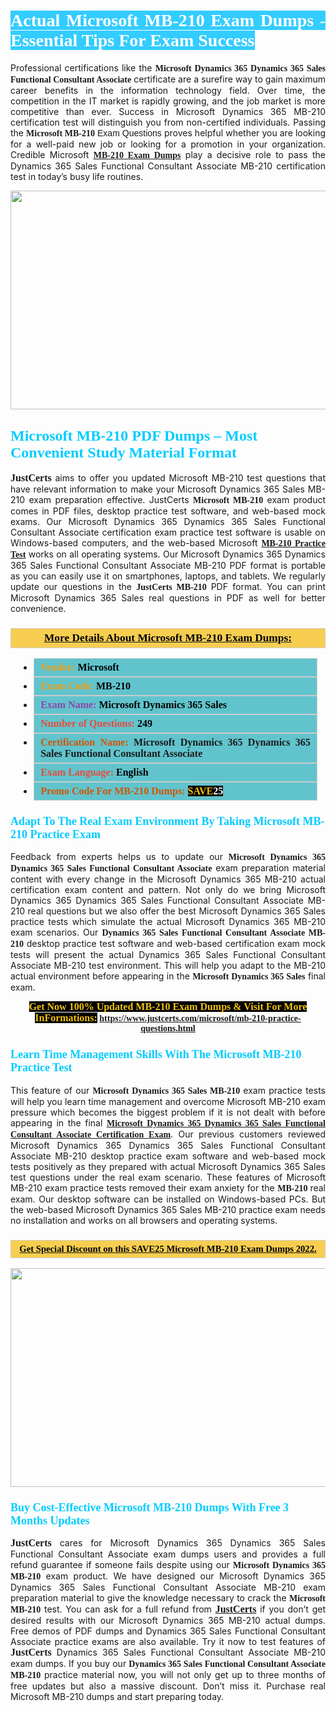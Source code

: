 <h1 style="text-align: justify;"><span style="color:#ffffff;"><span style="font-family:Georgia,serif;"><strong><span style="background-color:#33ccff;">Actual Microsoft MB-210 Exam Dumps - Essential Tips For Exam Success</span></strong></span></span></h1>

<p style="text-align: justify;">Professional certifications like the <span style="font-family:Georgia,serif;"><strong>Microsoft Dynamics 365 Dynamics 365 Sales Functional Consultant Associate</strong></span> certificate are a surefire way to gain maximum career benefits in the information technology field. Over time, the competition in the IT market is rapidly growing, and the job market is more competitive than ever. Success in Microsoft Dynamics 365 MB-210 certification test will distinguish you from non-certified individuals. Passing the <span style="font-family:Georgia,serif;"><strong>Microsoft </strong></span><span style="font-family:Arial,Helvetica,sans-serif;"><span style="font-family:Georgia,serif;"><strong>MB-210</strong></span> Exam Questions</span> proves helpful whether you are looking for a well-paid new job or looking for a promotion in your organization. Credible Microsoft <span style="font-family:Georgia,serif;"><strong><a href="https://www.justcerts.com/microsoft/mb-210-practice-questions.html">MB-210 Exam Dumps</a></strong></span> play a decisive role to pass the Dynamics 365 Sales Functional Consultant Associate MB-210 certification test in today’s busy life routines.</p>

<p style="text-align: center;"><a href="https://www.justcerts.com/microsoft/mb-210-practice-questions.html"><img alt="" src="https://i.imgur.com/tWVNC2Y.jpg" style="width: 720px; height: 350px;" /></a></p>

<h2 style="margin-right:0in; margin-left:0in"><span style="color:#00ccff;"><span style="font-family:Georgia,serif;"><strong><span style="font-size:18pt">Microsoft MB-210 PDF Dumps – Most Convenient Study Material Format</span></strong></span></span></h2>

<p style="text-align: justify;"><span style="font-size:16px;"><span style="font-family:Georgia,serif;"><strong>JustCerts</strong></span></span> aims to offer you updated Microsoft MB-210 test questions that have relevant information to make your Microsoft Dynamics 365 Sales MB-210 exam preparation effective. JustCerts <span style="font-family:Georgia,serif;"><strong>Microsoft MB-210</strong></span> exam product comes in PDF files, desktop practice test software, and web-based mock exams. Our Microsoft Dynamics 365 Dynamics 365 Sales Functional Consultant Associate certification exam practice test software is usable on Windows-based computers, and the web-based Microsoft <span style="font-family:Georgia,serif;"><a href="https://www.justcerts.com/microsoft/mb-210-practice-questions.html"><strong>MB-210 Practice Test</strong></a></span> works on all operating systems. Our Microsoft Dynamics 365 Dynamics 365 Sales Functional Consultant Associate MB-210 PDF format is portable as you can easily use it on smartphones, laptops, and tablets. We regularly update our questions in the <span style="font-family:Georgia,serif;"><strong>JustCerts MB-210 </strong></span> PDF format. You can print Microsoft Dynamics 365 Sales real questions in PDF as well for better convenience.</p>

<h3 style="background: #f7ce50; border: 1px solid rgb(204, 204, 204); padding: 5px 10px; text-align: center;"><span style="font-family:Georgia,serif;"><u><u><span style="color:#000000;"><span style="font-size:11pt"><span style="line-height:normal"><b><span style="font-size:13.0pt"><span cambria="">More Details About Microsoft MB-210 Exam Dumps:</span></span></b></span></span></span></u></u></span></h3>

<ul>
	<li style="margin:0cm 10pt">
	<div style="background:#61c4cd; border: 1px solid rgb(204, 204, 204); padding: 5px 10px; text-align: justify;"><span style="font-family:Georgia,serif;"><span style="font-size:11pt"><span style="line-height:normal"><b><span style="font-size:12.0pt"><span new="" roman="" times=""><span style="color:#f39c12;">Vendor:</span> <span style="color:#000000;">Microsoft</span></span></span></b></span></span></span></div>
	</li>
	<li style="margin:0cm 10pt">
	<div style="background: #61c4cd; border: 1px solid rgb(204, 204, 204); padding: 5px 10px; text-align: justify;"><span style="font-family:Georgia,serif;"><span style="font-size:11pt"><span style="line-height:normal"><b><span style="font-size:12.0pt"><span new="" roman="" times=""><span style="color:#f39c12;">Exam Code:</span> <span style="color:#000000;">MB-210</span></span></span></b></span></span></span></div>
	</li>
	<li style="margin:0cm 10pt">
	<div style="background: #61c4cd; border: 1px solid rgb(204, 204, 204); padding: 5px 10px; text-align: justify;"><span style="font-family:Georgia,serif;"><span style="font-size:11pt"><span style="line-height:normal"><b><span style="font-size:12.0pt"><span new="" roman="" times=""><span style="color:#8e44ad;">Exam Name:</span> <span style="color:#000000;">Microsoft Dynamics 365 Sales</span></span></span></b></span></span></span></div>
	</li>
	<li style="margin:0cm 10pt">
	<div style="background: #61c4cd; border: 1px solid rgb(204, 204, 204); padding: 5px 10px;"><span style="font-family:Georgia,serif;"><span style="font-size:11pt"><span style="line-height:normal"><b><span style="font-size:12.0pt"><span new="" roman="" times=""><span style="color:#e74c3c;">Number of Questions:</span><span style="color:#000000;"><span style="color:#f1c40f;"> </span>249</span></span></span></b></span></span></span></div>
	</li>
	<li style="margin:0cm 10pt">
	<div style="background: #61c4cd; border: 1px solid rgb(204, 204, 204); padding: 5px 10px; text-align: justify;"><span style="font-family:Georgia,serif;"><span style="font-size:11pt"><span style="line-height:normal"><b><span style="font-size:12.0pt"><span new="" roman="" times=""><span style="color:#d35400;">Certification Name:</span> Microsoft Dynamics 365 Dynamics 365 Sales Functional Consultant Associate</span></span></b></span></span></span></div>
	</li>
	<li style="margin:0cm 10pt">
	<div style="background: #61c4cd; border: 1px solid rgb(204, 204, 204); padding: 5px 10px; text-align: justify;"><span style="font-family:Georgia,serif;"><span style="font-size:11pt"><span style="line-height:normal"><b><span style="font-size:12.0pt"><span new="" roman="" times=""><span style="color:#e74c3c;">Exam Language:</span> <span style="color:#000000;">English</span></span></span></b></span></span></span></div>
	</li>
	<li style="margin:0cm 10pt">
	<div style="background: #61c4cd; border: 1px solid rgb(204, 204, 204); padding: 5px 10px;"><span style="font-family:Georgia,serif;"><span style="font-size:11pt"><span style="line-height:normal"><b><span style="font-size:12.0pt"><span new="" roman="" times=""><span style="color:#d35400;">Promo Code For MB-210 Dumps:</span><span style="color:#f1c40f;"> <span style="background-color:#000000;">SAVE</span></span><span style="color:#ffffff;"><span style="background-color:#000000;">25</span></span></span></span></b></span></span></span></div>
	</li>
</ul>

<h3 style="margin-right:0in; margin-left:0in"><span style="color:#00ccff;"><span style="font-family:Georgia,serif;"><strong><span style="font-size:13.5pt">Adapt To The Real Exam Environment By Taking Microsoft MB-210 Practice Exam</span></strong></span></span></h3>

<p style="text-align: justify;">Feedback from experts helps us to update our <span style="font-family:Georgia,serif;"><strong>Microsoft Dynamics 365 Dynamics 365 Sales Functional Consultant Associate</strong></span> exam preparation material content with every change in the Microsoft Dynamics 365 MB-210 actual certification exam content and pattern. Not only do we bring Microsoft Dynamics 365 Dynamics 365 Sales Functional Consultant Associate MB-210 real questions but we also offer the best Microsoft Dynamics 365 Sales practice tests which simulate the actual Microsoft Dynamics 365 MB-210 exam scenarios. Our <span style="font-family:Georgia,serif;"><strong>Dynamics 365 Sales Functional Consultant Associate MB-210</strong></span> desktop practice test software and web-based certification exam mock tests will present the actual Dynamics 365 Sales Functional Consultant Associate MB-210 test environment. This will help you adapt to the MB-210 actual environment before appearing in the <span style="font-family:Georgia,serif;"><strong>Microsoft Dynamics 365 Sales</strong></span> final exam.</p>

<p style="text-align: center;"><span style="font-family:Georgia,serif;"><strong><span style="font-size:16px;"><span style="color:#f1c40f;"><span style="background-color:#000000;">Get Now 100% Updated MB-210 Exam Dumps & Visit For More InFormations:</span></span></span> <a href="https://www.justcerts.com/microsoft/mb-210-practice-questions.html">https://www.justcerts.com/microsoft/mb-210-practice-questions.html</a></strong></span></p>

<h3 style="margin-right:0in; margin-left:0in"><span style="color:#00ccff;"><span style="font-family:Georgia,serif;"><strong><span style="font-size:13.5pt">Learn Time Management Skills With The Microsoft MB-210 Practice Test</span></strong></span></span></h3>

<p style="text-align: justify;">This feature of our <span style="font-family:Georgia,serif;"><strong>Microsoft Dynamics 365 Sales MB-210</strong></span> exam practice tests will help you learn time management and overcome Microsoft MB-210 exam pressure which becomes the biggest problem if it is not dealt with before appearing in the final <span style="font-family:Georgia,serif;"><a href="https://www.justcerts.com/microsoft/microsoft-dynamics-365-certification-exams.html"><strong>Microsoft Dynamics 365 Dynamics 365 Sales Functional Consultant Associate Certification Exam</strong></a></span>. Our previous customers reviewed Microsoft Dynamics 365 Dynamics 365 Sales Functional Consultant Associate MB-210 desktop practice exam software and web-based mock tests positively as they prepared with actual Microsoft Dynamics 365 Sales test questions under the real exam scenario. These features of Microsoft MB-210 exam practice tests removed their exam anxiety for the <span style="font-family:Georgia,serif;"><strong>MB-210 </strong></span> real exam. Our desktop software can be installed on Windows-based PCs. But the web-based Microsoft Dynamics 365 Sales MB-210 practice exam needs no installation and works on all browsers and operating systems.</p>

<h3 style="background: rgb(247, 206, 80); border: 1px solid rgb(204, 204, 204); padding: 5px 10px; text-align: center;"><span style="font-family:Georgia,serif;"><u><span style="color:#000000;"><span style="font-size:11pt;"><span style="line-height:normal;"><b><span cambria="">Get Special Discount on this SAVE25 Microsoft MB-210 Exam Dumps 2022.</span></b></span></span></span></u></span></h3>

<p style="text-align: center;"><a href="https://www.justcerts.com/microsoft/mb-210-practice-questions.html"><img alt="" src="https://i.imgur.com/FhvNGd8.jpg" style="width: 700px; height: 350px;" /></a></p>

<h3 style="margin-right:0in; margin-left:0in"><span style="color:#00ccff;"><span style="font-family:Georgia,serif;"><strong><span style="font-size:13.5pt">Buy Cost-Effective Microsoft MB-210 Dumps With Free 3 Months Updates</span></strong></span></span></h3>

<p style="text-align: justify;"><span style="font-size:16px;"><span style="font-family:Georgia,serif;"><strong>JustCerts</strong></span></span> cares for Microsoft Dynamics 365 Dynamics 365 Sales Functional Consultant Associate exam dumps users and provides a full refund guarantee if someone fails despite using our <span style="font-family:Georgia,serif;"><strong>Microsoft Dynamics 365 MB-210</strong></span> exam product. We have designed our Microsoft Dynamics 365 Dynamics 365 Sales Functional Consultant Associate MB-210 exam preparation material to give the knowledge necessary to crack the <span style="font-family:Georgia,serif;"><strong>Microsoft MB-210</strong></span> test. You can ask for a full refund from <a href="https://www.justcerts.com/"><span style="font-size:16px;"><span style="font-family:Georgia,serif;"><strong>JustCerts</strong></span></span></a> if you don’t get desired results with our Microsoft Dynamics 365 MB-210 actual dumps. Free demos of PDF dumps and Dynamics 365 Sales Functional Consultant Associate practice exams are also available. Try it now to test features of <span style="font-size:16px;"><span style="font-family:Georgia,serif;"><strong>JustCerts</strong></span></span> Dynamics 365 Sales Functional Consultant Associate MB-210 exam dumps. If you buy our <span style="font-family:Georgia,serif;"><strong>Dynamics 365 Sales Functional Consultant Associate MB-210</strong></span> practice material now, you will not only get up to three months of free updates but also a massive discount. Don’t miss it. Purchase real Microsoft MB-210 dumps and start preparing today.</p>
